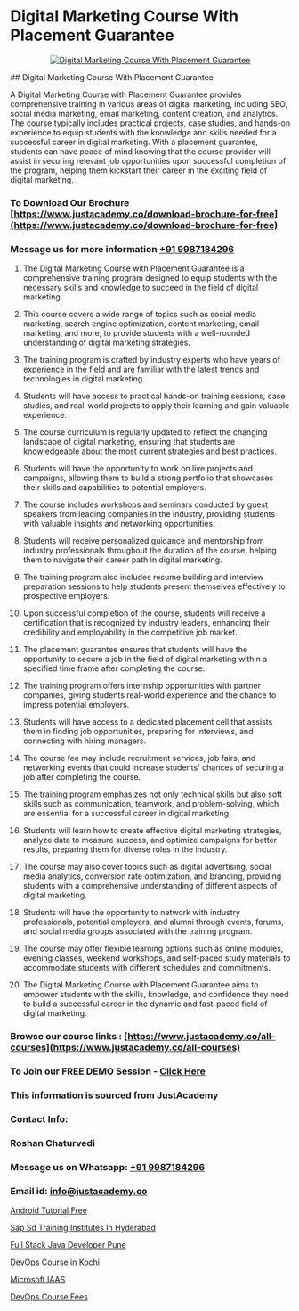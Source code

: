 # Digital Marketing Course With Placement Guarantee

<p align="center">
  <a href="https://justacademy.co/course-detail/digital-marketing">
    <img src="https://justacademy.co/storage2/course_image/1676636720_course_image.webp" alt="Digital Marketing Course With Placement Guarantee">
  </a>
</p>
## Digital Marketing Course With Placement Guarantee

A Digital Marketing Course with Placement Guarantee provides comprehensive training in various areas of digital marketing, including SEO, social media marketing, email marketing, content creation, and analytics. The course typically includes practical projects, case studies, and hands-on experience to equip students with the knowledge and skills needed for a successful career in digital marketing. With a placement guarantee, students can have peace of mind knowing that the course provider will assist in securing relevant job opportunities upon successful completion of the program, helping them kickstart their career in the exciting field of digital marketing.
### To Download Our Brochure [https://www.justacademy.co/download-brochure-for-free](https://www.justacademy.co/download-brochure-for-free)
### Message us for more information [+91 9987184296](https://api.whatsapp.com/send?phone=919987184296)
1) The Digital Marketing Course with Placement Guarantee is a comprehensive training program designed to equip students with the necessary skills and knowledge to succeed in the field of digital marketing.

2) This course covers a wide range of topics such as social media marketing, search engine optimization, content marketing, email marketing, and more, to provide students with a well-rounded understanding of digital marketing strategies.

3) The training program is crafted by industry experts who have years of experience in the field and are familiar with the latest trends and technologies in digital marketing.

4) Students will have access to practical hands-on training sessions, case studies, and real-world projects to apply their learning and gain valuable experience.

5) The course curriculum is regularly updated to reflect the changing landscape of digital marketing, ensuring that students are knowledgeable about the most current strategies and best practices.

6) Students will have the opportunity to work on live projects and campaigns, allowing them to build a strong portfolio that showcases their skills and capabilities to potential employers.

7) The course includes workshops and seminars conducted by guest speakers from leading companies in the industry, providing students with valuable insights and networking opportunities.

8) Students will receive personalized guidance and mentorship from industry professionals throughout the duration of the course, helping them to navigate their career path in digital marketing.

9) The training program also includes resume building and interview preparation sessions to help students present themselves effectively to prospective employers.

10) Upon successful completion of the course, students will receive a certification that is recognized by industry leaders, enhancing their credibility and employability in the competitive job market.

11) The placement guarantee ensures that students will have the opportunity to secure a job in the field of digital marketing within a specified time frame after completing the course.

12) The training program offers internship opportunities with partner companies, giving students real-world experience and the chance to impress potential employers.

13) Students will have access to a dedicated placement cell that assists them in finding job opportunities, preparing for interviews, and connecting with hiring managers.

14) The course fee may include recruitment services, job fairs, and networking events that could increase students' chances of securing a job after completing the course.

15) The training program emphasizes not only technical skills but also soft skills such as communication, teamwork, and problem-solving, which are essential for a successful career in digital marketing.

16) Students will learn how to create effective digital marketing strategies, analyze data to measure success, and optimize campaigns for better results, preparing them for diverse roles in the industry.

17) The course may also cover topics such as digital advertising, social media analytics, conversion rate optimization, and branding, providing students with a comprehensive understanding of different aspects of digital marketing.

18) Students will have the opportunity to network with industry professionals, potential employers, and alumni through events, forums, and social media groups associated with the training program.

19) The course may offer flexible learning options such as online modules, evening classes, weekend workshops, and self-paced study materials to accommodate students with different schedules and commitments.

20) The Digital Marketing Course with Placement Guarantee aims to empower students with the skills, knowledge, and confidence they need to build a successful career in the dynamic and fast-paced field of digital marketing.

### Browse our course links : [https://www.justacademy.co/all-courses](https://www.justacademy.co/all-courses) 
### To Join our FREE DEMO Session - [Click Here](https://www.justacademy.co/register-for-course-demo)


### This information is sourced from JustAcademy
### Contact Info:
### Roshan Chaturvedi
### Message us on Whatsapp: [+91 9987184296](https://api.whatsapp.com/send?phone=919987184296)
### Email id: [info@justacademy.co](mailto:info@justacademy.co)
                
[Android Tutorial Free](https://www.linkedin.com/pulse/android-tutorial-free-justacademy-cupertino-ve9dc/)

[Sap Sd Training Institutes In Hyderabad](https://www.linkedin.com/pulse/sap-sd-training-institutes-hyderabad-justacademy-kolkata-zvwle?trackingId=ocPyKJMt%2F%2FkLQhpRqrjYQw%3D%3D&lipi=urn%3Ali%3Apage%3Ad_flagship3_company_admin%3BwT%2FSog7BQk63GxhM%2BK8jSA%3D%3D)

[Full Stack Java Developer Pune](https://medium.com/@negishivu99/full-stack-java-developer-pune-0a083bcaf037)

[DevOps Course in Kochi](https://medium.com/@roneet705/devops-course-in-kochi-94cbe621056b)

[Microsoft IAAS](https://justacademyin.github.io/justacademy/microsoft-iaas)

[DevOps Course Fees](https://justacademyin.github.io/justacademy/devops-course-fees)

